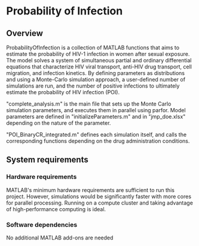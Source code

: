 <h1>Probability of Infection</h1>

<h2>Overview</h2>

ProbabilityOfInfection is a collection of MATLAB functions that aims to estimate the probability of HIV-1 infection in women after sexual exposure. The model solves a system of simultaneous partial and ordinary differential equations that characterize HIV viral transport, anti-HIV drug transport, cell migration, and infection kinetics. By defining parameters as distributions and using a Monte-Carlo simulation approach, a user-defined number of simulations are run, and the number of positive infections to ultimately estimate the probability of HIV infection (POI).

"complete_analysis.m" is the main file that sets up the Monte Carlo simulation parameters, and executes them in parallel using parfor. Model parameters are defined in "initializeParameters.m" and in "jmp_doe.xlsx" depending on the nature of the parameter. 

"POI_BinaryCR_integrated.m" defines each simulation itself, and calls the corresponding functions depending on the drug administration conditions.

<h2>System requirements</h2>

<h3>Hardware requirements</h3>

MATLAB's minimum hardware requirements are sufficient to run this project. However, simulations would be significantly faster with more cores for parallel processing. Running on a compute cluster and taking advantage of high-performance computing is ideal.

<h3>Software dependencies</h3>

No additional MATLAB add-ons are needed
